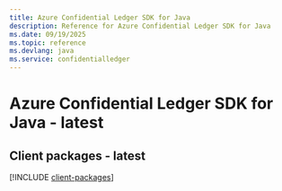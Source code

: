 ```yaml
---
title: Azure Confidential Ledger SDK for Java
description: Reference for Azure Confidential Ledger SDK for Java
ms.date: 09/19/2025
ms.topic: reference
ms.devlang: java
ms.service: confidentialledger
---
```

# Azure Confidential Ledger SDK for Java - latest

## Client packages - latest
[!INCLUDE [client-packages](confidential-ledger-client-index.md)]